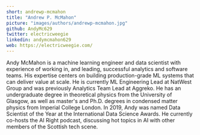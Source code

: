 ```yaml
---
short: andrewp-mcmahon
title: "Andrew P. McMahon"
picture: "images/authors/andrewp-mcmahon.jpg"
github: AndyMc629
twitter: electricweegie
linkedin: andymcmahon629
web: https://electricweegie.com/
---
```


Andy McMahon is a machine learning engineer and data scientist with experience of working in, and leading, successful analytics and software teams. His expertise centers on building production-grade ML systems that can deliver value at scale. He is currently ML Engineering Lead at NatWest Group and was previously Analytics Team Lead at Aggreko. He has an undergraduate degree in theoretical physics from the University of Glasgow, as well as master's and Ph.D. degrees in condensed matter physics from Imperial College London. In 2019, Andy was named Data Scientist of the Year at the International Data Science Awards. He currently co-hosts the AI Right podcast, discussing hot topics in AI with other members of the Scottish tech scene.